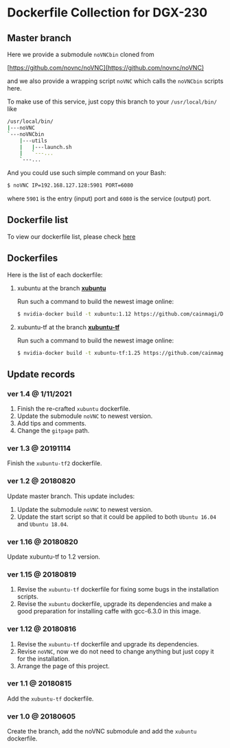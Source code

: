 # Dockerfile Collection for DGX-230

## Master branch

Here we provide a submodule `noVNCbin` cloned from 

[https://github.com/novnc/noVNC](https://github.com/novnc/noVNC)

and we also provide a wrapping script `noVNC` which calls the `noVNCbin` scripts here.

To make use of this service, just copy this branch to your `/usr/local/bin/` like

```Bash
/usr/local/bin/
|---noVNC
`---noVNCbin
    |---utils
    |   |---launch.sh
    |   `---...
    `---...
```

And you could use such simple command on your Bash:

```Bash
$ noVNC IP=192.168.127.128:5901 PORT=6080
```

where `5901` is the entry (input) port and `6080` is the service (output) port.

## Dockerfile list

To view our dockerfile list, please check [here](./dockerlist)

## Dockerfiles

Here is the list of each dockerfile:

1. xubuntu at the branch [**xubuntu**](https://github.com/cainmagi/Dockerfiles/tree/xubuntu)

    Run such a command to build the newest image online:
    
    ```Bash
    $ nvidia-docker build -t xubuntu:1.12 https://github.com/cainmagi/Dockerfiles.git#xubuntu
    ```
   
2. xubuntu-tf at the branch  [**xubuntu-tf**](https://github.com/cainmagi/Dockerfiles/tree/xubuntu-tf)

    Run such a command to build the newest image online:

    ```Bash
    $ nvidia-docker build -t xubuntu-tf:1.25 https://github.com/cainmagi/Dockerfiles.git#xubuntu-tf
    ```
   
## Update records

### ver 1.4 @ 1/11/2021

1. Finish the re-crafted `xubuntu` dockerfile.
2. Update the submodule `noVNC` to newest version.
3. Add tips and comments.
4. Change the `gitpage` path.

### ver 1.3 @ 20191114

Finish the `xubuntu-tf2` dockerfile.

### ver 1.2 @ 20180820

Update master branch. This update includes:

1. Update the submodule `noVNC` to newest version.
2. Update the start script so that it could be appiled to both `Ubuntu 16.04` and `Ubuntu 18.04`.

### ver 1.16 @ 20180820

Update xubuntu-tf to 1.2 version.

### ver 1.15 @ 20180819

1. Revise the `xubuntu-tf` dockerfile for fixing some bugs in the installation scripts.
2. Revise the `xubuntu` dockerfile, upgrade its dependencies and make a good preparation for installing caffe with gcc-6.3.0 in this image.

### ver 1.12 @ 20180816

1. Revise the `xubuntu-tf` dockerfile and upgrade its dependencies.
2. Revise `noVNC`, now we do not need to change anything but just copy it for the installation.
3. Arrange the page of this project.

### ver 1.1 @ 20180815

Add the `xubuntu-tf` dockerfile.

### ver 1.0 @ 20180605

Create the branch, add the noVNC submodule and add the `xubuntu` dockerfile.
